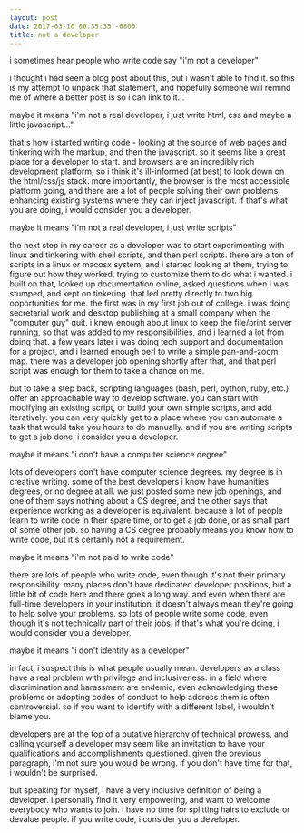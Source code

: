 ```yaml
---
layout: post
date: 2017-03-10 06:35:35 -0800
title: not a developer
---
```


i sometimes hear people who write code say "i'm not a developer"

i thought i had seen a blog post about this, but i wasn't able to find it.  so
this is my attempt to unpack that statement, and hopefully someone will remind
me of where a better post is so i can link to it...

maybe it means "i'm not a real developer, i just write html, css and maybe a
little javascript..."

that's how i started writing code - looking at the source of web pages and 
tinkering with the markup, and then the javascript.  so it seems like a great
place for a developer to start.  and browsers are an incredibly rich development
platform, so i think it's ill-informed (at best) to look down on the html/css/js
stack.  more importantly, the browser is the most accessible platform going, and
there are a lot of people solving their own problems, enhancing existing systems
where they can inject javascript.  if that's what you are doing, i would
consider you a developer.

maybe it means "i'm not a real developer, i just write scripts"

the next step in my career as a developer was to start experimenting with linux
and tinkering with shell scripts, and then perl scripts.  there are a ton of
scripts in a linux or macosx system, and i started looking at them, trying to
figure out how they worked, trying to customize them to do what i wanted.  i
built on that, looked up documentation online, asked questions when i was
stumped, and kept on tinkering.  that led pretty directly to two big
opportunities for me.  the first was in my first job out of college.  i was
doing secretarial work and desktop publishing at a small company when the
"computer guy" quit.  i knew enough about linux to keep the file/print server
running, so that was added to my responsibilities, and i learned a lot from
doing that.  a few years later i was doing tech support and documentation for a
project, and i learned enough perl to write a simple pan-and-zoom map.  there
was a developer job opening shortly after that, and that perl script was enough
for them to take a chance on me.

but to take a step back, scripting languages (bash, perl, python, ruby, etc.)
offer an approachable way to develop software.  you can start with modifying an
existing script, or build your own simple scripts, and add iteratively.  you can
very quickly get to a place where you can automate a task that would take you
hours to do manually.  and if you are writing scripts to get a job done, i 
consider you a developer.

maybe it means "i don't have a computer science degree"

lots of developers don't have computer science degrees.  my degree is in
creative writing.  some of the best developers i know have humanities degrees,
or no degree at all.  we just posted some new job openings, and
one of them says nothing about a CS degree, and the other says that experience
working as a developer is equivalent.  because a lot of people learn to write
code in their spare time, or to get a job done, or as small part of some other
job.  so having a CS degree probably means you know how to write code, but it's
certainly not a requirement.

maybe it means "i'm not paid to write code"

there are lots of people who write code, even though it's not their primary
responsibility.  many places don't have dedicated developer positions, but a
little bit of code here and there goes a long way.  and even when there are
full-time developers in your institution, it doesn't always mean they're going
to help solve your problems.  so lots of people write some code, even though
it's not technically part of their jobs.  if that's what you're doing, i would
consider you a developer.

maybe it means "i don't identify as a developer"

in fact, i suspect this is what people usually mean.  developers as a class
have a real problem with privilege and inclusiveness.  in a field where 
discrimination and harassment are endemic, even acknowledging these problems or
adopting codes of conduct to help address them is often controversial.  so if
you want to identify with a different label, i wouldn't blame you.

developers are at the top of a putative hierarchy of technical prowess, and
calling yourself a developer may seem like an invitation to have your
qualifications and accomplishments questioned.  given the previous paragraph,
i'm not sure you would be wrong.  if you don't have time for that, i wouldn't
be surprised.

but speaking for myself, i have a very inclusive definition of being a
developer.  i personally find it very empowering, and want to welcome everybody
who wants to join.  i have no time for splitting hairs to exclude or devalue
people.  if you write code, i consider you a developer.
